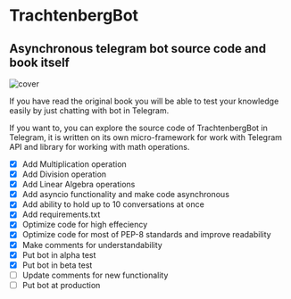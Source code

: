 # TrachtenbergBot
## Asynchronous telegram bot source code and book itself

![cover](https://github.com/vadimfedulov395/trachtenberg-sci/raw/master/cover.jpg)

If you have read the original book you will be able to test your knowledge easily by just chatting with bot in Telegram.

If you want to, you can explore the source code of TrachtenbergBot in Telegram, it is written on its own micro-framework for
work with Telegram API and library for working with math operations.

- [x] Add Multiplication operation
- [x] Add Division operation
- [x] Add Linear Algebra operations
- [x] Add asyncio functionality and make code asynchronous
- [x] Add ability to hold up to 10 conversations at once
- [x] Add requirements.txt
- [x] Optimize code for high effeciency
- [x] Optimize code for most of PEP-8 standards and improve readability
- [x] Make comments for understandability
- [x] Put bot in alpha test
- [x] Put bot in beta test
- [ ] Update comments for new functionality
- [ ] Put bot at production
